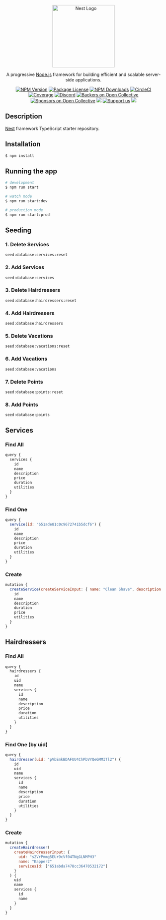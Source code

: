 <p align="center">
  <a href="http://nestjs.com/" target="blank"><img src="https://nestjs.com/img/logo-small.svg" width="200" alt="Nest Logo" /></a>
</p>

[circleci-image]: https://img.shields.io/circleci/build/github/nestjs/nest/master?token=abc123def456
[circleci-url]: https://circleci.com/gh/nestjs/nest

  <p align="center">A progressive <a href="http://nodejs.org" target="_blank">Node.js</a> framework for building efficient and scalable server-side applications.</p>
    <p align="center">
<a href="https://www.npmjs.com/~nestjscore" target="_blank"><img src="https://img.shields.io/npm/v/@nestjs/core.svg" alt="NPM Version" /></a>
<a href="https://www.npmjs.com/~nestjscore" target="_blank"><img src="https://img.shields.io/npm/l/@nestjs/core.svg" alt="Package License" /></a>
<a href="https://www.npmjs.com/~nestjscore" target="_blank"><img src="https://img.shields.io/npm/dm/@nestjs/common.svg" alt="NPM Downloads" /></a>
<a href="https://circleci.com/gh/nestjs/nest" target="_blank"><img src="https://img.shields.io/circleci/build/github/nestjs/nest/master" alt="CircleCI" /></a>
<a href="https://coveralls.io/github/nestjs/nest?branch=master" target="_blank"><img src="https://coveralls.io/repos/github/nestjs/nest/badge.svg?branch=master#9" alt="Coverage" /></a>
<a href="https://discord.gg/G7Qnnhy" target="_blank"><img src="https://img.shields.io/badge/discord-online-brightgreen.svg" alt="Discord"/></a>
<a href="https://opencollective.com/nest#backer" target="_blank"><img src="https://opencollective.com/nest/backers/badge.svg" alt="Backers on Open Collective" /></a>
<a href="https://opencollective.com/nest#sponsor" target="_blank"><img src="https://opencollective.com/nest/sponsors/badge.svg" alt="Sponsors on Open Collective" /></a>
  <a href="https://paypal.me/kamilmysliwiec" target="_blank"><img src="https://img.shields.io/badge/Donate-PayPal-ff3f59.svg"/></a>
    <a href="https://opencollective.com/nest#sponsor"  target="_blank"><img src="https://img.shields.io/badge/Support%20us-Open%20Collective-41B883.svg" alt="Support us"></a>
  <a href="https://twitter.com/nestframework" target="_blank"><img src="https://img.shields.io/twitter/follow/nestframework.svg?style=social&label=Follow"></a>
</p>
  <!--[![Backers on Open Collective](https://opencollective.com/nest/backers/badge.svg)](https://opencollective.com/nest#backer)
  [![Sponsors on Open Collective](https://opencollective.com/nest/sponsors/badge.svg)](https://opencollective.com/nest#sponsor)-->

## Description

[Nest](https://github.com/nestjs/nest) framework TypeScript starter repository.

## Installation

```bash
$ npm install
```

## Running the app

```bash
# development
$ npm run start

# watch mode
$ npm run start:dev

# production mode
$ npm run start:prod
```

## Seeding

### 1. Delete Services

```console
seed:database:services:reset
```

### 2. Add Services

```console
seed:database:services
```

### 3. Delete Hairdressers

```console
seed:database:hairdressers:reset
```

### 4. Add Hairdressers

```console
seed:database:hairdressers
```

### 5. Delete Vacations

```console
seed:database:vacations:reset
```

### 6. Add Vacations

```console
seed:database:vacations
```

### 7. Delete Points

```console
seed:database:points:reset
```

### 8. Add Points

```console
seed:database:points
```

## Services

### Find All

```js
query {
  services {
    id
    name
    description
    price
    duration
    utilities
  }
}
```

### Find One

```js
query {
  service(id: "651ade81c0c9672741b5dcf6") {
    id
    name
    description
    price
    duration
    utilities
  }
}
```

### Create

```js
mutation {
  createService(createServiceInput: { name: "Clean Shave", description: "a full clean cut and shave", price:30, duration:30, utilities:["schaar", "borstel", "scheermems"] }) {
    id
    name
    description
    duration
    price
    utilities
  }
}
```

## Hairdressers

### Find All

```js
query {
  hairdressers {
    id
    uid
    name
    services {
      id
      name
      description
      price
      duration
      utilities
    }
  }
}

```

### Find One (by uid)

```js
query {
  hairdresser(uid: "pVbEmkBDAFUU4ChPbVYQeGMMITl2") {
    id
    uid
    name
    services {
      id
      name
      description
      price
      duration
      utilities
    }
  }
}

```

### Create

```js
mutation {
  createHairdresser(
    createHairdresserInput: {
      uid: "s2VrPmmg5EUr9cVf04TNgGLNMPH3"
      name: "Kapper2"
      servicesId: ["651abda7478cc36470532172"]
    }
  ) {
    uid
    name
    services {
      id
      name
    }
  }
}

```
